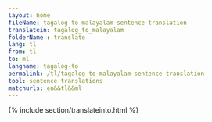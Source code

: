 ```yaml
---
layout: home
fileName: tagalog-to-malayalam-sentence-translation
translatein: tagalog_to_malayalam
folderName : translate
lang: tl
from: tl
to: ml
langname: tagalog-to
permalink: /tl/tagalog-to-malayalam-sentence-translation
tool: sentence-translations
matchurls: en&&tl&&ml
---
```

{% include section/translateinto.html %}
